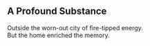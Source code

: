 A Profound Substance
--------------------
Outside the worn-out city of fire-tipped energy.  
But the home enriched the memory.  
